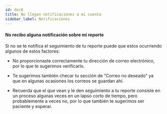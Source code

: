 ```yaml
---
id: doc8
title: No llegan notificaciones a mi cuenta
sidebar_label: Notificaciones
---
```


#### No recibo alguna notificación sobre mi reporte



Si no se te notifica el seguimiento de tu reporte puede que estos ocurriendo algunos de estos factores:


* No proporcionaste correctamente tu dirección de correo electrónico, por lo que te sugerimos verificarlo.

* Te sugerimos también checar tu sección de “Correo no deseado” ya que en algunas ocasiones los correos se guardan ahí.

* Recuerda que el que vean y le den seguimiento a tu reporte consiste en un proceso algunas veces en un lapso corto de tiempo, pero probablemente a veces no, por lo que también te sugerimos ser paciente y esperar.
<script src="https://cdn.jsdelivr.net/npm/@widgetbot/crate@3" async defer>
  const button = new Crate({
    server: '434086966460547082',
    channel: '434086966460547085'
  });
    button.notify('Bienvenido a la pagina de soporte');
</script>